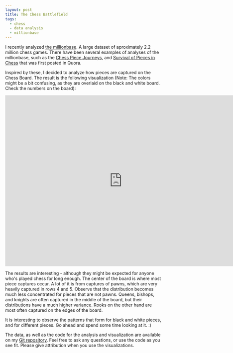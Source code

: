 ```yaml
---
layout: post
title: The Chess Battlefield
tags:
  - chess
  - data analysis
  - millionbase
---
```


I recently analyzed [the millionbase](http://www.top-5000.nl/pgn.htm). A large dataset of aproximately 2.2 million chess games. There have been several examples of analyses of the millionbase, such as the [Chess Piece Journeys](https://www.reddit.com/r/dataisbeautiful/comments/37yg35/chess_piece_journeys_album_oc/), and [Survival of Pieces in Chess](https://www.reddit.com/r/dataisbeautiful/comments/2jrwgw/survival_of_pieces_in_chess/) that was first posted in Quora. 

Inspired by these, I decided to analyze how pieces are captured on the Chess Board. The result is the following visualization (Note: The colors might be a bit confusing, as they are overlaid on the black and white board. Check the numbers on the board):

<iframe src="http://pabloem.github.io/chess/full_captures.html" width="750" height="550" frameborder="0" scrolling="no"></iframe>

The results are interesting - although they might be expected for anyone who's played chess for long enough. The center of the board is where most piece captures occur. A lot of it is from captures of pawns, which are very heavily captured in rows 4 and 5. Observe that the distribution becomes much less concentrated for pieces that are not pawns. Queens, bishops, and knights are often captured in the middle of the board, but their distributions have a much higher variance. Rooks on the other hand are most often captured on the edges of the board.

It is interesting to observe the patterns that form for black and white pieces, and for different pieces. Go ahead and spend some time looking at it. :)

The data, as well as the code for the analysis and visualization are available on my [Git repository](http://github.com/pabloem/chess/). Feel free to ask any questions, or use the code as you see fit. Please give attribution when you use the visualizations.
